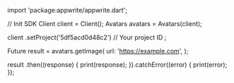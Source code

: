 import 'package:appwrite/appwrite.dart';

// Init SDK
Client client = Client();
Avatars avatars = Avatars(client);

client
    .setProject('5df5acd0d48c2') // Your project ID
;

Future result = avatars.getImage(
    url: 'https://example.com',
);

result
  .then((response) {
    print(response);
  }).catchError((error) {
    print(error);
  });
